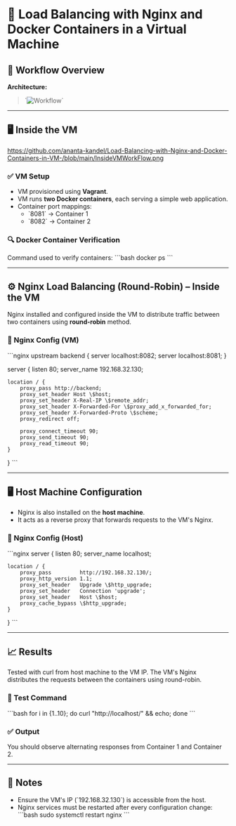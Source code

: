 # 🔄 Load Balancing with Nginx and Docker Containers in a Virtual Machine

## 📌 Workflow Overview

**Architecture:**

> \`![Workflow](https://github.com/ananta-kandel/Load-Balancing-with-Nginx-and-Docker-Containers-in-VM-/blob/main/WorkFlow1.png)\`

---

## 🖥️ Inside the VM
https://github.com/ananta-kandel/Load-Balancing-with-Nginx-and-Docker-Containers-in-VM-/blob/main/InsideVMWorkFlow.png
### ✅ VM Setup
- VM provisioned using **Vagrant**.
- VM runs **two Docker containers**, each serving a simple web application.
- Container port mappings:
  - \`8081\` → Container 1
  - \`8082\` → Container 2

### 🔍 Docker Container Verification

Command used to verify containers:
\`\`\`bash
docker ps
\`\`\`



---

## ⚙️ Nginx Load Balancing (Round-Robin) – Inside the VM

Nginx installed and configured inside the VM to distribute traffic between two containers using **round-robin** method.

### 🔧 Nginx Config (VM)
\`\`\`nginx
upstream backend {
    server localhost:8082;
    server localhost:8081;
}

server {
    listen 80;
    server_name 192.168.32.130;

    location / {
        proxy_pass http://backend;
        proxy_set_header Host \$host;
        proxy_set_header X-Real-IP \$remote_addr;
        proxy_set_header X-Forwarded-For \$proxy_add_x_forwarded_for;
        proxy_set_header X-Forwarded-Proto \$scheme;
        proxy_redirect off;

        proxy_connect_timeout 90;
        proxy_send_timeout 90;
        proxy_read_timeout 90;
    }
}
\`\`\`

---

## 🖥️ Host Machine Configuration

- Nginx is also installed on the **host machine**.
- It acts as a reverse proxy that forwards requests to the VM's Nginx.

### 🔧 Nginx Config (Host)
\`\`\`nginx
server {
    listen       80;
    server_name  localhost;

    location / {
        proxy_pass         http://192.168.32.130/;
        proxy_http_version 1.1;
        proxy_set_header   Upgrade \$http_upgrade;
        proxy_set_header   Connection 'upgrade';
        proxy_set_header   Host \$host;
        proxy_cache_bypass \$http_upgrade;
    }
}
\`\`\`

---

## 📈 Results

Tested with curl from host machine to the VM IP. The VM's Nginx distributes the requests between the containers using round-robin.

### 🔁 Test Command
\`\`\`bash
for i in {1..10}; do curl "http://localhost/" && echo; done
\`\`\`

### ✅ Output
You should observe alternating responses from Container 1 and Container 2.



---

## 📎 Notes

- Ensure the VM's IP (\`192.168.32.130\`) is accessible from the host.
- Nginx services must be restarted after every configuration change:
\`\`\`bash
sudo systemctl restart nginx
\`\`\`
